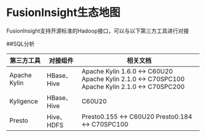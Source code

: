 # FusionInsight生态地图

FusionInsight支持开源标准的Hadoop接口，可以与以下第三方工具进行对接

##SQL分析


| 第三方工具 |	 对接组件 |	 相关文档 |
|  ---------- | -----------| ----------|
| Apache Kylin	| HBase、Hive	|Apache Kylin 1.6.0 <-> C60U20 Apache Kylin 2.1.0 <-> C70SPC100   Apache Kylin 2.1.0 <-> C70SPC200|
|Kyligence	|HBase、Hive	       |  C60U20   |
|   Presto  |Hive、HDFS	         |Presto0.155 <-> C60U20    Presto0.184 <-> C70SPC100 |

